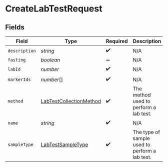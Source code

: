 # CreateLabTestRequest


## Fields

| Field                                                                     | Type                                                                      | Required                                                                  | Description                                                               |
| ------------------------------------------------------------------------- | ------------------------------------------------------------------------- | ------------------------------------------------------------------------- | ------------------------------------------------------------------------- |
| `description`                                                             | *string*                                                                  | :heavy_check_mark:                                                        | N/A                                                                       |
| `fasting`                                                                 | *boolean*                                                                 | :heavy_minus_sign:                                                        | N/A                                                                       |
| `labId`                                                                   | *number*                                                                  | :heavy_check_mark:                                                        | N/A                                                                       |
| `markerIds`                                                               | *number*[]                                                                | :heavy_check_mark:                                                        | N/A                                                                       |
| `method`                                                                  | [LabTestCollectionMethod](../../models/shared/labtestcollectionmethod.md) | :heavy_check_mark:                                                        | The method used to perform a lab test.                                    |
| `name`                                                                    | *string*                                                                  | :heavy_check_mark:                                                        | N/A                                                                       |
| `sampleType`                                                              | [LabTestSampleType](../../models/shared/labtestsampletype.md)             | :heavy_check_mark:                                                        | The type of sample used to perform a lab test.                            |